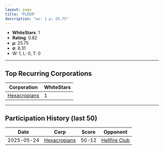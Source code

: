 ```yaml
---
layout: page
title: "PLEER"
description: "ws: 1 μ: 25.75"
---
```

- **WhiteStars**: 1
- **Rating**: 0.82
- **μ**: 25.75  
- **σ**: 8.31
- W: 1, L: 0, T: 0

---

## Top Recurring Corporations

| Corporation | WhiteStars |
| --- | --- |
| [Hexacropians](https://ws.tsl.rocks/corp/1663ae68266882a1c09b5a4e5a16b97770e86390b7af7bcfc66b46213334a3a2/) | 1 |

---

## Participation History (last 50)

| Date | Corp | Score | Opponent |
| --- | --- | --- | --- |
| 2025-05-24 | [Hexacropians](https://ws.tsl.rocks/corp/1663ae68266882a1c09b5a4e5a16b97770e86390b7af7bcfc66b46213334a3a2/) | 50-12 | [Hellfire Club](https://ws.tsl.rocks/corp/c7836cb5499149d8631d0f49b7e91f08f0cf47c3bd10a9492ad6a3f7c25d7eab/) |